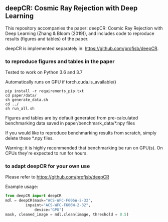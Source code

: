 ## deepCR: Cosmic Ray Rejection with Deep Learning

This repository accompanies the paper: deepCR: Cosmic Ray Rejection with Deep Learning (Zhang & Bloom (2019)), and includes code to reproduce results (figures and tables) of the paper.

deepCR is implemented separately in: https://github.com/profjsb/deepCR.

### to reproduce figures and tables in the paper

Tested to work on Python 3.6 and 3.7

Automatically runs on GPU if torch.cuda.is_available()
```
pip install -r requirements_pip.txt
cd paper/data/
sh generate_data.sh
cd ../
sh run_all.sh
```
Figures and tables are by default generated from pre-calculated benchmarking data saved in paper/benchmark_data/*.npy files

If you would like to reproduce benchmarking results from scratch, simply delete these *.npy files.

Warning: it is highly recommended that benchmarking be run on GPU(s). On CPUs they're expected to run for hours.

### to adapt deepCR for your own use

Please refer to https://github.com/profjsb/deepCR

Example usage:

```python
from deepCR import deepCR
mdl = deepCR(mask="ACS-WFC-F606W-2-32",
	     inpaint="ACS-WFC-F606W-2-32",
             device="GPU")
mask, cleaned_image = mdl.clean(image, threshold = 0.5)
```
